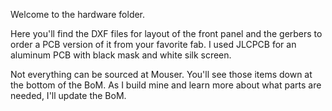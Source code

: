 Welcome to the hardware folder.

Here you'll find the DXF files for layout of the front panel and the gerbers to order a PCB version of it from your
favorite fab. I used JLCPCB for an aluminum PCB with black mask and white silk screen.

Not everything can be sourced at Mouser. You'll see those items down at the bottom of the BoM. As I build mine and
learn more about what parts are needed, I'll update the BoM. 
